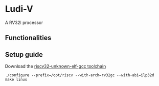 # Ludi-V
A RV32I processor

## Functionalities


## Setup guide
Download the [riscv32-unknown-elf-gcc toolchain](https://github.com/riscv-collab/riscv-gnu-toolchain)
```
./configure --prefix=/opt/riscv --with-arch=rv32gc --with-abi=ilp32d
make linux
```